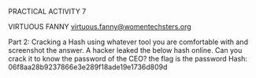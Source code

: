 
PRACTICAL ACTIVITY 7

 VIRTUOUS FANNY 
virtuous.fanny@womentechsters.org

Part 2: Cracking a Hash using whatever tool you are comfortable with and screenshot the answer. 
A hacker leaked the below hash online. Can you crack it to know the password of the CEO? the flag is the password Hash: 06f8aa28b9237866e3e289f18ade19e1736d809d
